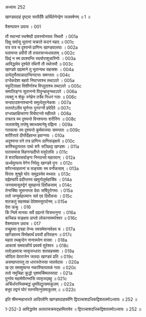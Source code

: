 अध्यायः 252

खाण्डवदाहं दृष्ट्वा त्रस्तैर्देवैः प्रार्थितेनेन्द्रेण जलवर्षणम् ॥ 1 ॥

वैशम्पायन उवाच ।	001  

तौ रथाभ्यां रथश्रेष्ठौ दावस्योभयतः स्थितौ ।	001a  
दिक्षु सर्वासु भूतानां चक्राते कदनं महत् ॥	001c  
यत्र यत्र च दृश्यन्ते प्राणिनः खाण्डवालयाः ।	002a  
पलायन्तः प्रवीरौ तौ तत्रतत्राभ्यधावताम् ॥	002c  
छिद्रं न स्म प्रपश्यन्ति रथयोराशुचारिणोः ।	003a  
आविद्धावेव दृश्येते रथिनौ तौ रथोत्तमौ ॥	003c  
खाण्डवे दह्यमाने तु भूतान्यथ सहस्रशः ।	004a  
उत्पेतुर्भैरवान्नादान्विनदन्तः समन्ततः ॥	004c  
दग्धैकदेशा बहवो निष्टप्ताश्च तथाऽपरे ।	005a  
स्फुटिताक्षा विशीर्णाश्च विप्लुताश्च तथाऽपरे ॥	005c  
समालिङ्ग्य सुतानन्ये पितॄन्भ्रातॄनथाऽपरे ।	006a  
त्यक्तुं न शेकुः स्नेहेन तत्रैव निधनं गताः ॥	006c  
सन्दष्टदशनाश्चान्ये समुत्पेतुरनेकशः ।	007a  
ततस्तेऽतीव घूर्णन्तः पुनरग्नौ प्रपेदिरे ॥	007c  
दग्धपक्षाक्षिचरणा विचेष्टन्तो महीतले ।	008a  
तत्रतत्र स्म दृश्यन्ते विनश्यन्तः शरीरिणः ॥	008c  
जलाशयेषु तप्तेषु क्वाथ्यमानेषु वह्निना ।	009a  
गतसत्वाः स्म दृश्यन्ते कूर्ममत्स्याः समन्ततः ॥	009c  
शरीरैरपरे दीप्तैर्देहवन्त इवाग्नयः ।	010a  
अदृश्यन्त वने तत्र प्राणिनः प्राणिसङ्क्षये ॥	010c  
कांश्चिदुत्पततः पार्थः शरैः सञ्छिद्य खण्डशः ।	011a  
पातयामास विहगान्प्रदीप्ते वसुरेतसि ॥	011c  
ते शराचितसर्वाङ्गा निनदन्तो महारवान् ।	012a  
ऊर्ध्वमुत्पत्य वेगेन निपेतुः खाण्डवे पुनः ॥	012c  
शरैरभ्याहतानां च सङ्घशः स्म वनौकसाम् ।	013a  
विरावः शुश्रुवे घोरः समुद्रस्येव मथ्यतः ॥	013c  
वह्नेश्चापि प्रदीप्तस्य खमुत्पेतुर्महार्चिषः ।	014a  
जनयामासुरुद्वेगं सुमहान्तं दिवौकसाम् ॥	014c  
तेनार्चिषा सुसन्तप्ता देवाः सर्षिपुरोगमाः ।	015a  
ततो जग्मुर्महात्मानः सर्व एव दिवौकसः ।	015c  
शतक्रतुं सहस्राक्षं देवेशमसुरार्दनम् ॥	015e  
देवा ऊचुः ।	016  
किं न्विमे मानवाः सर्वे दह्यन्ते चित्रभानुना ।	016a  
कच्चिन्न सङ्क्षयः प्राप्तो लोकानाममरेश्वर ॥	016c  
वैशम्पायन उवाच ।	017  
तच्छ्रुत्वा वृत्रहा तेभ्यः स्वयमेवान्ववेक्ष्य च ।	017a  
खाण्डवस्य विमोक्षार्थं प्रययौ हरिवाहनः ॥	017c  
महता रथबृन्देन नानारूपेण वासवः ।	018a  
आकाशं समवाकीर्य प्रववर्ष सुरेश्वरः ॥	018c  
ततोऽक्षमात्रा व्यसृजन्धाराः शतसहस्रशः ।	019a  
चोदिता देवराजेन जलदाः खाण्डवं प्रति ॥	019c  
असम्प्राप्तास्तु ता धारास्तेजसा जातवेदसः ।	020a  
ख एव समशुष्यन्त नकाश्चित्पावकं गताः ॥	020c  
ततो नमुचिहा क्रुद्धो भृशमर्चिष्मतस्तदा ।	021a  
पुनरेव महामेघैरम्भांसि व्यसृजद्बहु ॥	021c  
अर्चिर्धाराभिसम्बद्धं धूमविद्युत्समाकुलम् ।	022a  
बभूव तद्वनं घोरं स्तनयित्नुसमाकुलम् ॥ ॥	022c  

इति श्रीमन्महाभारते आदिपर्वणि खाण्डवदाहपर्वणि द्विपञ्चाशदधिकद्विशततमोऽध्यायः ॥ 252 ॥

1-252-3 आविद्धावेव अलातचक्रवद्भ्रामितावेव ॥ द्विपञ्चाशदधिकद्विशततमोऽध्यायः ॥ 252 ॥
